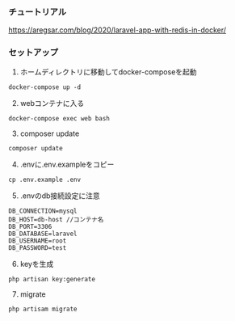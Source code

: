 ### チュートリアル
https://aregsar.com/blog/2020/laravel-app-with-redis-in-docker/

### セットアップ
1. ホームディレクトリに移動してdocker-composeを起動

```
docker-compose up -d
```
2. webコンテナに入る

```
docker-compose exec web bash
```
3. composer update

```
composer update
```
4. .envに.env.exampleをコピー
```
cp .env.example .env
```

5. .envのdb接続設定に注意

```
DB_CONNECTION=mysql
DB_HOST=db-host //コンテナ名
DB_PORT=3306
DB_DATABASE=laravel
DB_USERNAME=root
DB_PASSWORD=test
```

6. keyを生成

```
php artisan key:generate
```

7. migrate

```
php artisam migrate
```


